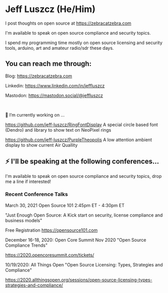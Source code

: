 

# Jeff Luszcz (He/Him)

I post thoughts on open source at https://zebracatzebra.com 


I'm available to speak on open source compliance and security topics.


I spend my programming time mostly on open source licensing and security tools, arduino, art and amateur radio/sdr these days.



## You can reach me through:


Blog:     https://zebracatzebra.com

Linkedin: https://www.linkedin.com/in/jeffluszcz

Mastodon: https://mastodon.social/@jeffluszcz




 &nbsp;
 &nbsp;
  

🔭 I’m currently working on ...
  
  https://github.com/jeff-luszcz/RingFontDisplay A special circle based font (Dendro) and library to show text on NeoPixel rings
  
  https://github.com/jeff-luszcz/PurpleTheopolis A low attention ambient display to show current Air Quallity
  
  
## ⚡ I'll be speaking at the following conferences...


I'm available to speak on open source compliance and security topics, drop me a line if interested!



### Recent Conference Talks


March 30, 2021 Open Source 101 2:45pm ET - 4:30pm ET

"Just Enough Open Source: A Kick start on security, license compliance and business models"

Free Registration https://opensource101.com

December 16-18, 2020: Open Core Summit Nov 2020 "Open Source Compliance Trends" 

https://2020.opencoresummit.com/tickets/ 


10/19/2020: All Things Open "Open Source Licensing: Types, Strategies and Compliance"

https://2020.allthingsopen.org/sessions/open-source-licensing-types-strategies-and-compliance/ 


<!--
**jeff-luszcz/jeff-luszcz** is a ✨ _special_ ✨ repository because its `README.md` (this file) appears on your GitHub profile.

Here are some ideas to get you started:

- 🔭 I’m currently working on ...
- 🌱 I’m currently learning ...
- 👯 I’m looking to collaborate on ...
- 🤔 I’m looking for help with ...
- 💬 Ask me about ...
- 📫 How to reach me: ...
- 😄 Pronouns: ...
- ⚡ Fun fact: ...
-->
